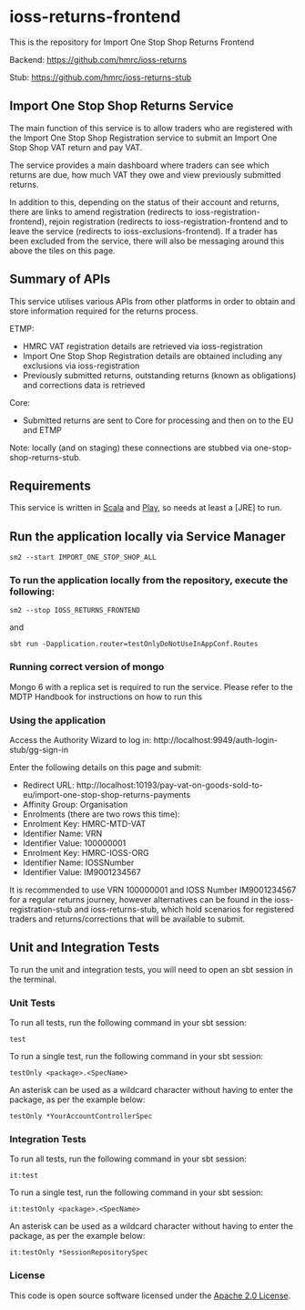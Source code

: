 
# ioss-returns-frontend

This is the repository for Import One Stop Shop Returns Frontend

Backend: https://github.com/hmrc/ioss-returns

Stub: https://github.com/hmrc/ioss-returns-stub

Import One Stop Shop Returns Service
------------

The main function of this service is to allow traders who are registered with the Import One Stop Shop Registration
service to submit an Import One Stop Shop VAT return and pay VAT.

The service provides a main dashboard where traders can see which returns are due, how much VAT they owe and view
previously submitted returns.

In addition to this, depending on the status of their account and returns, there are links to amend registration
(redirects to ioss-registration-frontend), rejoin registration (redirects to
ioss-registration-frontend and to leave the service (redirects to ioss-exclusions-frontend).
If a trader has been excluded from the service, there will also be messaging around this above the tiles on this page.

Summary of APIs
------------

This service utilises various APIs from other platforms in order to obtain and store information required for the
returns process.

ETMP:
- HMRC VAT registration details are retrieved via ioss-registration
- Import One Stop Shop Registration details are obtained including any exclusions via ioss-registration
- Previously submitted returns, outstanding returns (known as obligations) and corrections data is retrieved

Core:
- Submitted returns are sent to Core for processing and then on to the EU and ETMP

Note: locally (and on staging) these connections are stubbed via one-stop-shop-returns-stub.

Requirements
------------
This service is written in [Scala](http://www.scala-lang.org/) and [Play](http://playframework.com/), so needs at least a [JRE] to run.

## Run the application locally via Service Manager

```
sm2 --start IMPORT_ONE_STOP_SHOP_ALL
```

### To run the application locally from the repository, execute the following:

```
sm2 --stop IOSS_RETURNS_FRONTEND
```
and
```
sbt run -Dapplication.router=testOnlyDoNotUseInAppConf.Routes
```

### Running correct version of mongo
Mongo 6 with a replica set is required to run the service. Please refer to the MDTP Handbook for instructions on how to run this

### Using the application

Access the Authority Wizard to log in:
http://localhost:9949/auth-login-stub/gg-sign-in

Enter the following details on this page and submit:
- Redirect URL: http://localhost:10193/pay-vat-on-goods-sold-to-eu/import-one-stop-shop-returns-payments
- Affinity Group: Organisation
- Enrolments (there are two rows this time):
- Enrolment Key: HMRC-MTD-VAT
- Identifier Name: VRN
- Identifier Value: 100000001
- Enrolment Key: HMRC-IOSS-ORG
- Identifier Name: IOSSNumber
- Identifier Value: IM9001234567

It is recommended to use VRN 100000001 and IOSS Number IM9001234567 for a regular returns journey, however alternatives 
can be found in the ioss-registration-stub and ioss-returns-stub, which hold scenarios for registered traders and 
returns/corrections that will be available to submit.


Unit and Integration Tests
------------

To run the unit and integration tests, you will need to open an sbt session in the terminal.

### Unit Tests

To run all tests, run the following command in your sbt session:
```
test
```

To run a single test, run the following command in your sbt session:
```
testOnly <package>.<SpecName>
```

An asterisk can be used as a wildcard character without having to enter the package, as per the example below:
```
testOnly *YourAccountControllerSpec
```

### Integration Tests

To run all tests, run the following command in your sbt session:
```
it:test
```

To run a single test, run the following command in your sbt session:
```
it:testOnly <package>.<SpecName>
```

An asterisk can be used as a wildcard character without having to enter the package, as per the example below:
```
it:testOnly *SessionRepositorySpec
```

### License

This code is open source software licensed under the [Apache 2.0 License]("http://www.apache.org/licenses/LICENSE-2.0.html").
